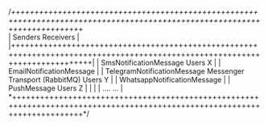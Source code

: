 /*+++++++++++++++++++++++++++++++++++++++++++++++++++++++++++++++++++++++++++++++++++++++++++++++++++++++++++++++++++++++++++*\
|          Senders                                                                                       Receivers            |
|+++++++++++++++++++++++++++++++++++++++++++++++++++++++++++++++++++++++++++++++++++++++++++++++++++++++++++++++++++++++++++++|
|          SmsNotificationMessage                                                                          Users X            |
|          EmailNotificationMessage                                                                                           |
|          TelegramNotificationMessage                        Messenger Transport (RabbitMQ)               Users Y            |
|          WhatsappNotificationMessage                                                                                        |
|          PushMessage                                                                                     Users Z            |
|                                                                                                                             |
|           ....                                                                                               ...            |
\*+++++++++++++++++++++++++++++++++++++++++++++++++++++++++++++++++++++++++++++++++++++++++++++++++++++++++++++++++++++++++++*/

